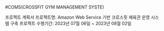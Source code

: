 #COMS(CROSSFIT GYM MANAGEMENT SYSTE) 

프로젝트 계획서
   프로젝트명: Amazon Web Service 기반 크로스핏 체육관 운영 시스템 구축 프로젝트
   수행기간: 2023년 07월 06일 ~ 2023년 08월 02일
